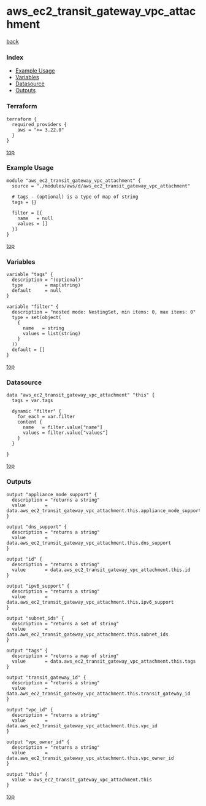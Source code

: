 # aws_ec2_transit_gateway_vpc_attachment
[back](../aws.md)
### Index
- [Example Usage](#example-usage)
- [Variables](#variables)
- [Datasource](#datasource)
- [Outputs](#outputs)
### Terraform
```hcl
terraform {
  required_providers {
    aws = ">= 3.22.0"
  }
}
```
[top](#index)
### Example Usage
```hcl
module "aws_ec2_transit_gateway_vpc_attachment" {
  source = "./modules/aws/d/aws_ec2_transit_gateway_vpc_attachment"

  # tags - (optional) is a type of map of string
  tags = {}

  filter = [{
    name   = null
    values = []
  }]
}
```
[top](#index)
### Variables
```hcl
variable "tags" {
  description = "(optional)"
  type        = map(string)
  default     = null
}

variable "filter" {
  description = "nested mode: NestingSet, min items: 0, max items: 0"
  type = set(object(
    {
      name   = string
      values = list(string)
    }
  ))
  default = []
}
```
[top](#index)

### Datasource
```hcl
data "aws_ec2_transit_gateway_vpc_attachment" "this" {
  tags = var.tags

  dynamic "filter" {
    for_each = var.filter
    content {
      name   = filter.value["name"]
      values = filter.value["values"]
    }
  }

}
```
[top](#index)
### Outputs
```hcl
output "appliance_mode_support" {
  description = "returns a string"
  value       = data.aws_ec2_transit_gateway_vpc_attachment.this.appliance_mode_support
}

output "dns_support" {
  description = "returns a string"
  value       = data.aws_ec2_transit_gateway_vpc_attachment.this.dns_support
}

output "id" {
  description = "returns a string"
  value       = data.aws_ec2_transit_gateway_vpc_attachment.this.id
}

output "ipv6_support" {
  description = "returns a string"
  value       = data.aws_ec2_transit_gateway_vpc_attachment.this.ipv6_support
}

output "subnet_ids" {
  description = "returns a set of string"
  value       = data.aws_ec2_transit_gateway_vpc_attachment.this.subnet_ids
}

output "tags" {
  description = "returns a map of string"
  value       = data.aws_ec2_transit_gateway_vpc_attachment.this.tags
}

output "transit_gateway_id" {
  description = "returns a string"
  value       = data.aws_ec2_transit_gateway_vpc_attachment.this.transit_gateway_id
}

output "vpc_id" {
  description = "returns a string"
  value       = data.aws_ec2_transit_gateway_vpc_attachment.this.vpc_id
}

output "vpc_owner_id" {
  description = "returns a string"
  value       = data.aws_ec2_transit_gateway_vpc_attachment.this.vpc_owner_id
}

output "this" {
  value = aws_ec2_transit_gateway_vpc_attachment.this
}
```
[top](#index)
